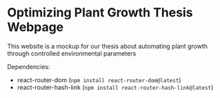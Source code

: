 # Optimizing Plant Growth Thesis Webpage

This website is a mockup for our thesis about automating plant growth through controlled environmental parameters

Dependencies:

-   react-router-dom (`npm install react-router-dom@latest`)
-   react-router-hash-link (`npm install react-router-hash-link@latest`)
